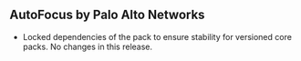 ## AutoFocus by Palo Alto Networks

- Locked dependencies of the pack to ensure stability for versioned core packs. No changes in this release.